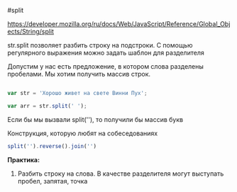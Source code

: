 #split

https://developer.mozilla.org/ru/docs/Web/JavaScript/Reference/Global_Objects/String/split

str.split позволяет разбить строку на подстроки. С помощью регулярного выражения можно задать шаблон для разделителя

Допустим у нас есть предложение, в котором слова разделены пробелами. Мы хотим получить массив строк.

```js

var str = 'Хорошо живет на свете Винни Пух';

var arr = str.split(' ');

```

Если бы мы вызвали split(''), то получили бы массив букв

Конструкция, которую любят на собеседованиях

```js
split('').reverse().join('')
``` 

**Практика:**

1. Разбить строку на слова. В качестве разделителя могут выступать пробел, запятая, точка
